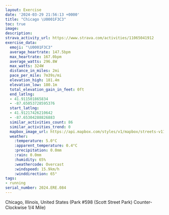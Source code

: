 ```yaml
---
layout: Exercise
date: '2024-03-29 21:56:13 +0000'
title: "Chicago \U0001F3C3"
toc: true
image:
description:
strava_activity_url: https://www.strava.com/activities/11065041912
exercise_data:
  emoji: "\U0001F3C3"
  average_heartrate: 147.5bpm
  max_heartrate: 167.0bpm
  average_watts: 296.8W
  max_watts: 324W
  distance_in_miles: 2mi
  pace_per_mile: 7m39s/mi
  elevation_high: 181.4m
  elevation_low: 180.1m
  total_elevation_gain_in_feet: 0ft
  end_latlng:
  - 41.911501865834
  - -87.65053728595376
  start_latlng:
  - 41.91217426210642
  - -87.65304288826883
  similar_activities_count: 86
  similar_activities_trend: 0
  mapbox_image_url: https://api.mapbox.com/styles/v1/mapbox/streets-v11/static/path-5+787af2-1.0(i%7Bx~Fvk~uOBm%40Cs%40BOXWbAoBj%40%7D%40DMBcAAc%40%40iAMg%40Dk%40FGV%40%40KBsBS%7BKAmBDmCEq%40%40gBFOLG%5CDZCf%40BN%40DDF%60AAv%40%40lCFTLRNLVDnAKTMPWBO%40c%40A%7DBCa%40IUOQQISAsAJQJMXEL%3FN%40n%40%3FfBBVHTHLPJPDj%40Ej%40ANGRYFY%3F_AAeAGw%40COMQQKSC_ABYFOJMRGZ%40fBDlAFTTTHFRBrAKRMPWBY%3FqAGeBIUOQSISAo%40Di%40HSTIZBjD%40NFTRVVHjAELCNGLOFKDO%3FwCEg%40GWOQ_%40OSAg%40Dk%40AWCYOIAw%40%40e%40FK%40EJDjAAnABvAFlAEhA%3FjADfDAxAD%5EAvA%40%5CCZQDMABLGx%40DfA),pin-s-s+e5b22e(-87.65132,41.91173),pin-s-f+89ae00(-87.64892000000003,41.910990000000005)/auto/800x800?access_token=pk.eyJ1Ijoiam9zaGJlY2ttYW4iLCJhIjoiY205eWR2aDd1MWZ6djJrbXc4a3M0bWZleiJ9.XiG9OWkNcZk2QzjJbxLB4A
  weather:
    :temperature: 5.0°C
    :apparent_temperature: 0.4°C
    :precipitation: 0.0mm
    :rain: 0.0mm
    :humidity: 65%
    :weathercode: Overcast
    :windspeed: 15.9km/h
    :winddirection: 65°
tags:
- running
serial_number: 2024.ERE.084
---
```

Chicago, Illinois, United States (Park #598 (Scott Street Park) Counter-Clockwise 1/4 Mile)
